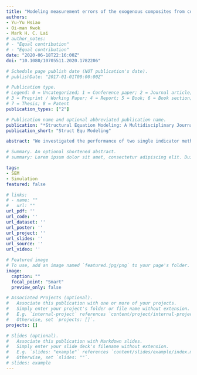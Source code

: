 ```yaml
---
title: "Modeling measurement errors of the exogenous composites from congeneric measures in interaction models"
authors:
- Yu-Yu Hsiao
- Oi-man Kwok
- Mark H. C. Lai
# author_notes:
# - "Equal contribution"
# - "Equal contribution"
date: "2020-06-18T22:16:00Z"
doi: "10.1080/10705511.2020.1782206"

# Schedule page publish date (NOT publication's date).
# publishDate: "2017-01-01T00:00:00Z"

# Publication type.
# Legend: 0 = Uncategorized; 1 = Conference paper; 2 = Journal article;
# 3 = Preprint / Working Paper; 4 = Report; 5 = Book; 6 = Book section;
# 7 = Thesis; 8 = Patent
publication_types: ["2"]

# Publication name and optional abbreviated publication name.
publication: "*Structural Equation Modeling: A Multidisciplinary Journal, 28*(2), 250--260"
publication_short: "Struct Equ Modeling"

abstract: "We investigated the performance of two single indicator methods: latent moderated structural equation (LMS) and reliability-adjusted product indicator (RAPI) methods, on testing interaction effects with congeneric measures, which vary in factor loadings and error variances under a common factor. Additionally, in the simulation study, we compared the performance of four reliability estimates (Cronbach's alpha, omega composite, Coefficient H, and greatest lower bound [GLB]) to adjust for the exogenous composites' measurement errors. Results from the study showed that: while estimating interaction effects with exogenous composites from congeneric measures, the four reliability estimates performed comparably well. Recommendations on the choice of reliability estimates between the LMS and the RAPI methods under different sample size and population reliability conditions are further discussed."

# Summary. An optional shortened abstract.
# summary: Lorem ipsum dolor sit amet, consectetur adipiscing elit. Duis posuere tellus ac convallis placerat. Proin tincidunt magna sed ex sollicitudin condimentum.

tags:
- SEM
- Simulation
featured: false

# links:
# - name: ""
#   url: ""
url_pdf: ''
url_code: ''
url_dataset: ''
url_poster: ''
url_project: ''
url_slides: ''
url_source: ''
url_video: ''

# Featured image
# To use, add an image named `featured.jpg/png` to your page's folder. 
image:
  caption: ""
  focal_point: "Smart"
  preview_only: false

# Associated Projects (optional).
#   Associate this publication with one or more of your projects.
#   Simply enter your project's folder or file name without extension.
#   E.g. `internal-project` references `content/project/internal-project/index.md`.
#   Otherwise, set `projects: []`.
projects: []

# Slides (optional).
#   Associate this publication with Markdown slides.
#   Simply enter your slide deck's filename without extension.
#   E.g. `slides: "example"` references `content/slides/example/index.md`.
#   Otherwise, set `slides: ""`.
# slides: example
---
```


<!--

Supplementary notes can be added here, including [code and math](https://sourcethemes.com/academic/docs/writing-markdown-latex/).

-->
